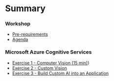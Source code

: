 # Summary

### Workshop
* [Pre-requirements](preworkshop.md)
* [Agenda](agenda.md)

### Microsoft Azure Cognitive Services
* [Exercise 1 - Computer Vision (15 min)](labs/lab-1.md))
* [Exercise 2 - Custom Vision](labs/lab-2.md)
* [Exercise 3 - Build Custom AI into an Application](labs/lab-3.md)